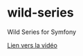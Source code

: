 # wild-series
Wild Series for Symfony

[Lien vers la vidéo](https://www.dropbox.com/s/9flk5ip04y9t6zl/firefox_fxbCKpzntA.mp4?dl=0)